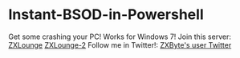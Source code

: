 # Instant-BSOD-in-Powershell
Get some crashing your PC! Works for Windows 7!
Join this server:
[ZXLounge](https://discord.io/zxlounge)
[ZXLounge-2](http://discord.io/zxluka)
Follow me in Twitter!:
[ZXByte's user Twitter](https://twitter.com/zxbyteiscool)